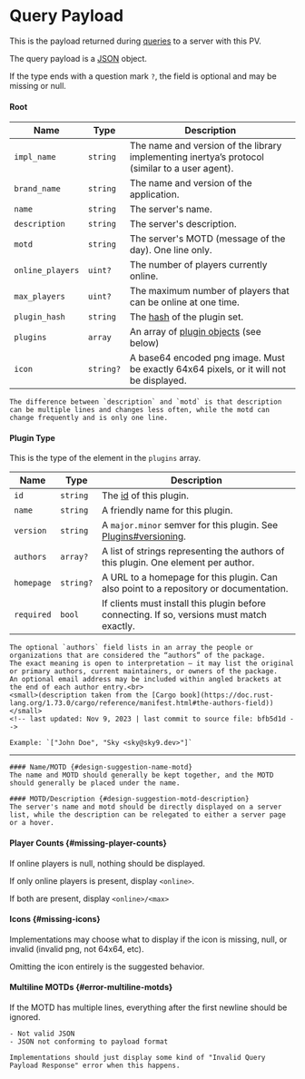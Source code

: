 # Query Payload

This is the payload returned during [queries] to a server with this PV.

The query payload is a [JSON] object.

If the type ends with a question mark `?`, the field is optional and may be missing or null.

[queries]: ../../common/querying.md
[JSON]: https://www.json.org/json-en.html

#### Root

| Name             | Type      | Description                                                                                    |
|------------------|-----------|------------------------------------------------------------------------------------------------|
| `impl_name`      | `string`  | The name and version of the library implementing inertya’s protocol (similar to a user agent). |
| `brand_name`     | `string`  | The name and version of the application.                                                       |
| `name`           | `string`  | The server's name.                                                                             |
| `description`    | `string`  | The server's description.                                                                      |
| `motd`           | `string`  | The server's MOTD (message of the day). One line only.                                         |
| `online_players` | `uint?`   | The number of players currently online.                                                        |
| `max_players`    | `uint?`   | The maximum number of players that can be online at one time.                                  |
| `plugin_hash`    | `string`  | The [hash](../plugins/hashes.md) of the plugin set.                                            |
| `plugins`        | `array`   | An array of [plugin objects](#plugin-type) (see below)                                         |
| `icon`           | `string?` | A base64 encoded png image. Must be exactly 64x64 pixels, or it will not be displayed.         |                                                                                             |

~~~admonish help title="Description vs. MOTD"
The difference between `description` and `motd` is that description can be multiple lines and changes less often, while the motd can change frequently and is only one line.
~~~

#### Plugin Type

This is the type of the element in the `plugins` array.

| Name       | Type      | Description                                                                                       |
|------------|-----------|---------------------------------------------------------------------------------------------------|
| `id`       | `string`  | The [id](../plugins/index.md) of this plugin.                                                     |
| `name`     | `string`  | A friendly name for this plugin.                                                                  |
| `version`  | `string`  | A `major.minor` semver for this plugin. See [Plugins#versioning](../plugins/index.md#versioning). |
| `authors`  | `array?`  | A list of strings representing the authors of this plugin. One element per author.                |
| `homepage` | `string?` | A URL to a homepage for this plugin. Can also point to a repository or documentation.             |
| `required` | `bool`    | If clients must install this plugin before connecting. If so, versions must match exactly.        |


~~~admonish help title="Authors Field"
The optional `authors` field lists in an array the people or organizations that are considered the “authors” of the package.
The exact meaning is open to interpretation — it may list the original or primary authors, current maintainers, or owners of the package.
An optional email address may be included within angled brackets at the end of each author entry.<br>
<small>(description taken from the [Cargo book](https://doc.rust-lang.org/1.73.0/cargo/reference/manifest.html#the-authors-field))</small>
<!-- last updated: Nov 9, 2023 | last commit to source file: bfb5d1d -->

Example: `["John Doe", "Sky <sky@sky9.dev>"]`
~~~

<hr>

~~~admonish tip title="Design Suggestions"
#### Name/MOTD {#design-suggestion-name-motd}
The name and MOTD should generally be kept together, and the MOTD should generally be placed under the name.

#### MOTD/Description {#design-suggestion-motd-description}
The server's name and motd should be directly displayed on a server list, while the description can be relegated to either a server page or a hover.
~~~

[//]: # (~~~admonish caution title="Recoverable Errors/Optional Data" id="recoverable-errors-and-optional-data")
#### Player Counts {#missing-player-counts}
If online players is null, nothing should be displayed.

If only online players is present, display `<online>`.

If both are present, display `<online>/<max>`

#### Icons {#missing-icons}
Implementations may choose what to display if the icon is missing, null, or invalid (invalid png, not 64x64, etc).

Omitting the icon entirely is the suggested behavior.

#### Multiline MOTDs {#error-multiline-motds}
If the MOTD has multiple lines, everything after the first newline should be ignored.

[//]: # (~~~)

~~~admonish error title="Errors"
- Not valid JSON
- JSON not conforming to payload format

Implementations should just display some kind of "Invalid Query Payload Response" error when this happens.
~~~
